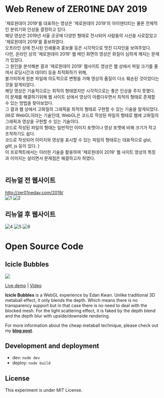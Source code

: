 # Web Renew of ZER01NE DAY 2019

'제로원데이 2019'를 대표하는 영상은 '제로원데이 2019'의 아이덴티티는 물론 전체적인 분위기와 인상을 결정하고 있다. <br>
해당 영상은 2019년 서울 곳곳에 다양한 형태로 전시되어 사람들의 시선을 사로잡았고 '제로원데이 2019'를 홍보하였다.<br>
오프라인 상에 전시된 인쇄물과 홍보물 등은 시각적으로 멋진 디자인을 보여주었다.<br>
다만, 온라인 상의 '제로원데이 2019' 웹 메인 화면의 영상은 화질이 심하게 깨지는 문제가 있었다.<br>
그 원인을 분석해본 결과 '제로원데이 2019' 웹사이트 영상은 웹 상에서 파일 크기를 줄여서 로딩시간과 데이터 등을 최적화하기 위해,<br>
블가피하게 원본 파일에 의도적으로 변형을 가해 영상의 품질이 다소 훼손된 것이었다는 것을 알게되었다.<br>
해당 영상은 기술적으로는 최적의 형태였지만 시각적으로는 좋은 인상을 주지 못했다.<br>
이 문제를 해결하기위해 웹 사이트 상에서 영상이 아름다우면서 최적의 형태로 존재할 수 있는 방법을 찾아보았다.<br>
그 결과 웹 상에서 고화질의 그래픽을 최적의 형태로 구현할 수 있는 기술을 알게되었다.<br>
(바로 WebGL이라는 기술인데, WebGL은 코드로 작성된 파일의 형태로 웹에 고화질의 그래픽과 영상을 구현할 수 있는 기술이다.<br>
코드로 작성된 파일의 형태는 일반적인 이미지 포멧이나 영상 포멧에 비해 크기가 작고 조작하기도 쉽다.<br>
코드로 작성되어 이미지와 영상을 표시할 수 있는 파일의 형태로는 대표적으로 glsl, gltf, js 등이 있다. )<br>
이 프로젝트에서는 이러한 기술을 활용하여 '제로원데이 2019' 웹 사이트 영상의 특징과 이미지는 살리면서 문제점은 해결하고자 하였다.<br>
<br>
## 리뉴얼 전 웹사이트
http://zer01neday.com/2019/<br>
![1](https://user-images.githubusercontent.com/54223902/221042240-7e0497b5-d37b-4a16-b79c-f163911e60d5.png)
![2](https://user-images.githubusercontent.com/54223902/221042282-6db02f78-92cd-47fc-a8c1-b9b6abdc8f88.png)
<br>
## 리뉴얼 후 웹사이트<br>
![4](https://user-images.githubusercontent.com/54223902/221042448-8c3dbc19-6663-4b10-b292-2a008a0e7131.png)
![5](https://user-images.githubusercontent.com/54223902/221042470-1564615b-5e5f-4353-a4df-1d48ab32235f.png)
![6](https://user-images.githubusercontent.com/54223902/221042478-909f08bc-6f0b-41cc-b6e1-4558a45ae1f0.png)
<br>

# Open Source Code
## Icicle Bubbles

![](https://raw.githubusercontent.com/edankwan/Icicle-Bubbles/master/app/images/screenshot.jpg)

[Live demo](http://www.edankwan.com/experiments/icicle-bubbles/) | [Video](https://www.youtube.com/watch?v=EWe-3dbFkBY)

**Icicle Bubbles** is a WebGL experience by Edan Kwan. Unlike traditional 3D metaball effect, it only blends the depth. Which means there is no transparency support but in that case there is no need to deal with the blocked mesh. For the light scattering effect, it is faked by the depth blend and the depth blur with upside/downside rendering.

For more information about the cheap metaball technique, please check out my **[blog post](http://blog.edankwan.com/post/fake-and-cheap-3d-metaball)**.

## Development and deployment
- dev: `node dev`
- deploy: `node build`

## License
This experiment is under MIT License.



